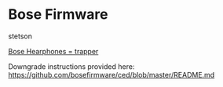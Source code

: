 # Bose Firmware

stetson

<a href="https://github.com/bosefirmware/stetson/blob/master/trapper/README.md">Bose Hearphones = trapper</a>

Downgrade instructions provided here:</br>
https://github.com/bosefirmware/ced/blob/master/README.md
